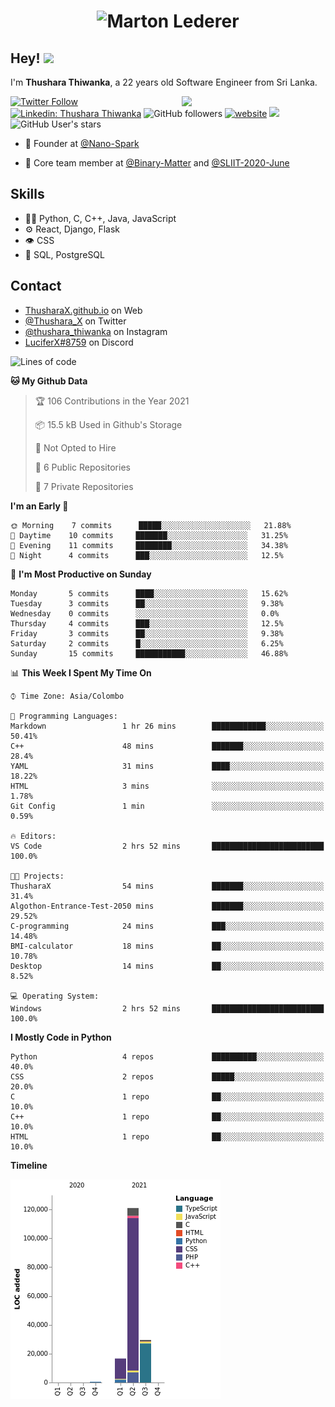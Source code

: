 ﻿<h1 align="center">
  <img src="https://raw.githubusercontent.com/ThusharaX/ThusharaX/master/name.svg" alt="Marton Lederer" />
</h1>

## Hey! <img src="https://media.giphy.com/media/hvRJCLFzcasrR4ia7z/giphy.gif" width="25px">  
I'm <strong>Thushara Thiwanka</strong>, a 22 years old Software Engineer from Sri Lanka.

<img align='right' src="https://media.giphy.com/media/M9gbBd9nbDrOTu1Mqx/giphy.gif" width="230">

[![Twitter Follow](https://img.shields.io/twitter/follow/Thushara_X?label=Follow)](https://twitter.com/intent/follow?screen_name=Thushara_X)
[![Linkedin: Thushara Thiwanka](https://img.shields.io/badge/-Thushara_Thiwanaka-blue?style=flat-square&logo=Linkedin&logoColor=white&link=https://www.linkedin.com/in/thushara-thiwanka-0b95b614a/)](https://www.linkedin.com/in/thushara-thiwanka-0b95b614a/)
![GitHub followers](https://img.shields.io/github/followers/ThusharaX?label=Follow&style=social)
[![website](https://img.shields.io/badge/Website-46a2f1.svg?&style=flat-square&logo=Google-Chrome&logoColor=white&link=https://anmolsingh.me/)](https://ThusharaX.github.io/)
![](https://camo.githubusercontent.com/f1c00c1d3c0d9b8f4431c8082be05835cd7795233799bcef63c216d59cf4f6a0/68747470733a2f2f6b6f6d617265762e636f6d2f67687076632f3f757365726e616d653d546875736861726158267374796c653d666c617426636f6c6f723d627269676874677265656e)
![GitHub User's stars](https://img.shields.io/github/stars/ThusharaX?affiliations=OWNER%2CCOLLABORATOR%2CORGANIZATION_MEMBER&style=social)

- 🧭 Founder at [@Nano-Spark](https://github.com/Nano-Spark)

- 👥 Core team member at [@Binary-Matter](https://github.com/Binary-Matter) and [@SLIIT-2020-June](https://github.com/SLIIT-2020-June)

## Skills
- 👨‍💻 Python, C, C++, Java, JavaScript
- ⚙️ React, Django, Flask
- 👁️ CSS
- 💽 SQL, PostgreSQL

## Contact
- [ThusharaX.github.io](https://ThusharaX.github.io/) on Web
- [@Thushara_X](https://twitter.com/Thushara_X/) on Twitter
- [@thushara_thiwanka](https://www.instagram.com/thushara_thiwanka/) on Instagram
- [LuciferX#8759](./) on Discord

<!--START_SECTION:waka-->
![Lines of code](https://img.shields.io/badge/From%20Hello%20World%20I%27ve%20Written-20849%20lines%20of%20code-blue)

**🐱 My Github Data** 

> 🏆 106 Contributions in the Year 2021
 > 
> 📦 15.5 kB Used in Github's Storage 
 > 
> 🚫 Not Opted to Hire
 > 
> 📜 6 Public Repositories 
 > 
> 🔑 7 Private Repositories  
 > 
**I'm an Early 🐤** 

```text
🌞 Morning    7 commits      █████░░░░░░░░░░░░░░░░░░░░   21.88% 
🌆 Daytime    10 commits     ███████░░░░░░░░░░░░░░░░░░   31.25% 
🌃 Evening    11 commits     ████████░░░░░░░░░░░░░░░░░   34.38% 
🌙 Night      4 commits      ███░░░░░░░░░░░░░░░░░░░░░░   12.5%

```
📅 **I'm Most Productive on Sunday** 

```text
Monday       5 commits      ████░░░░░░░░░░░░░░░░░░░░░   15.62% 
Tuesday      3 commits      ██░░░░░░░░░░░░░░░░░░░░░░░   9.38% 
Wednesday    0 commits      ░░░░░░░░░░░░░░░░░░░░░░░░░   0.0% 
Thursday     4 commits      ███░░░░░░░░░░░░░░░░░░░░░░   12.5% 
Friday       3 commits      ██░░░░░░░░░░░░░░░░░░░░░░░   9.38% 
Saturday     2 commits      █░░░░░░░░░░░░░░░░░░░░░░░░   6.25% 
Sunday       15 commits     ███████████░░░░░░░░░░░░░░   46.88%

```


📊 **This Week I Spent My Time On** 

```text
⌚︎ Time Zone: Asia/Colombo

💬 Programming Languages: 
Markdown                 1 hr 26 mins        ████████████░░░░░░░░░░░░░   50.41% 
C++                      48 mins             ███████░░░░░░░░░░░░░░░░░░   28.4% 
YAML                     31 mins             ████░░░░░░░░░░░░░░░░░░░░░   18.22% 
HTML                     3 mins              ░░░░░░░░░░░░░░░░░░░░░░░░░   1.78% 
Git Config               1 min               ░░░░░░░░░░░░░░░░░░░░░░░░░   0.59%

🔥 Editors: 
VS Code                  2 hrs 52 mins       █████████████████████████   100.0%

🐱‍💻 Projects: 
ThusharaX                54 mins             ███████░░░░░░░░░░░░░░░░░░   31.4% 
Algothon-Entrance-Test-2050 mins             ███████░░░░░░░░░░░░░░░░░░   29.52% 
C-programming            24 mins             ███░░░░░░░░░░░░░░░░░░░░░░   14.48% 
BMI-calculator           18 mins             ██░░░░░░░░░░░░░░░░░░░░░░░   10.78% 
Desktop                  14 mins             ██░░░░░░░░░░░░░░░░░░░░░░░   8.52%

💻 Operating System: 
Windows                  2 hrs 52 mins       █████████████████████████   100.0%

```

**I Mostly Code in Python** 

```text
Python                   4 repos             ██████████░░░░░░░░░░░░░░░   40.0% 
CSS                      2 repos             █████░░░░░░░░░░░░░░░░░░░░   20.0% 
C                        1 repo              ██░░░░░░░░░░░░░░░░░░░░░░░   10.0% 
C++                      1 repo              ██░░░░░░░░░░░░░░░░░░░░░░░   10.0% 
HTML                     1 repo              ██░░░░░░░░░░░░░░░░░░░░░░░   10.0%

```


**Timeline**

![Chart not found](https://raw.githubusercontent.com/ThusharaX/ThusharaX/master/charts/bar_graph.png) 


<!--END_SECTION:waka-->